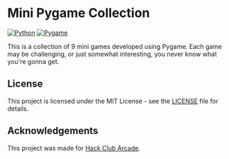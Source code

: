 # Mini Pygame Collection

[![Python](https://img.shields.io/badge/Python-3.12-blue.svg)](https://www.python.org/)
[![Pygame](https://img.shields.io/badge/Pygame-2.6.0-green.svg)](https://www.pygame.org/)

This is a collection of 9 mini games developed using Pygame. Each game may be challenging, or just somewhat interesting, you never know what you're gonna get.

## License

This project is licensed under the MIT License - see the [LICENSE](LICENSE) file for details.

## Acknowledgements

This project was made for [Hack Club Arcade](https://hackclub.com/arcade/). 
